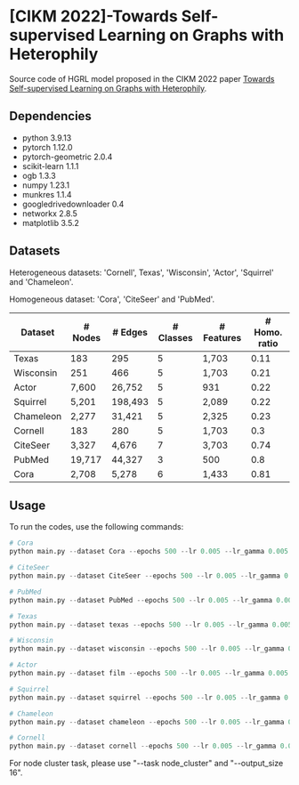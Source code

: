 #  [CIKM 2022]-Towards Self-supervised Learning on Graphs with Heterophily
Source code of HGRL model proposed in the CIKM 2022 paper [Towards Self-supervised Learning on Graphs with Heterophily](https://dl.acm.org/doi/10.1145/3511808.3557478).

## Dependencies

- python 3.9.13
- pytorch 1.12.0
- pytorch-geometric 2.0.4
- scikit-learn 1.1.1
- ogb 1.3.3
- numpy 1.23.1
- munkres 1.1.4
- googledrivedownloader 0.4
- networkx 2.8.5
- matplotlib 3.5.2

## Datasets

Heterogeneous datasets: 'Cornell', Texas', 'Wisconsin', 'Actor', 'Squirrel' and 'Chameleon'.

Homogeneous dataset: 'Cora', 'CiteSeer' and 'PubMed'.

| Dataset          | # Nodes | # Edges | # Classes | # Features | # Homo. ratio |
| ---------------- | ------- | ------- | --------- | ---------- | ------------- |
| Texas            | 183     | 295     | 5         | 1,703      | 0.11          |
| Wisconsin        | 251     | 466     | 5         | 1,703      | 0.21          |
| Actor            | 7,600   | 26,752  | 5         | 931        | 0.22          |
| Squirrel         | 5,201   | 198,493 | 5         | 2,089      | 0.22          |
| Chameleon        | 2,277   | 31,421  | 5         | 2,325      | 0.23          |
| Cornell          | 183     | 280     | 5         | 1,703      | 0.3           |
| CiteSeer         | 3,327   | 4,676   | 7         | 3,703      | 0.74          |
| PubMed           | 19,717  | 44,327  | 3         | 500        | 0.8           |
| Cora             | 2,708   | 5,278   | 6         | 1,433      | 0.81          |


## Usage
To run the codes, use the following commands:
```python
# Cora
python main.py --dataset Cora --epochs 500 --lr 0.005 --lr_gamma 0.005 --weight_decay 0.0005 --hidden_size 512 --output_size 512 --dropout 0.4 --method hn2n_CCA_init_adj --task node_classification --topology_augmentation init

# CiteSeer
python main.py --dataset CiteSeer --epochs 500 --lr 0.005 --lr_gamma 0.005 --weight_decay 0.0005 --hidden_size 512 --output_size 512 --dropout 0.4 --method hn2n_CCA_init_adj --task node_classification --topology_augmentation init

# PubMed
python main.py --dataset PubMed --epochs 500 --lr 0.005 --lr_gamma 0.005 --weight_decay 0.0005 --hidden_size 512 --output_size 512 --dropout 0.4 --method hn2n_CCA_init_adj --task node_classification --topology_augmentation init

# Texas
python main.py --dataset texas --epochs 500 --lr 0.005 --lr_gamma 0.005 --weight_decay 0.0005 --hidden_size 512 --output_size 512 --dropout 0.4 --method hn2n_CCA_learned_adj --task node_classification

# Wisconsin
python main.py --dataset wisconsin --epochs 500 --lr 0.005 --lr_gamma 0.005 --weight_decay 0.0005 --hidden_size 512 --output_size 512 --dropout 0.4 --method hn2n_CCA_learned_adj --task node_classification

# Actor
python main.py --dataset film --epochs 500 --lr 0.005 --lr_gamma 0.005 --weight_decay 0.0005 --hidden_size 512 --output_size 512 --dropout 0.4 --method hn2n_CCA_learned_adj --task node_classification

# Squirrel 
python main.py --dataset squirrel --epochs 500 --lr 0.005 --lr_gamma 0.005 --weight_decay 0.0005 --hidden_size 512 --output_size 512 --dropout 0.4 --method hn2n_CCA_init_adj --task node_classification --topology_augmentation init

# Chameleon
python main.py --dataset chameleon --epochs 500 --lr 0.005 --lr_gamma 0.005 --weight_decay 0.0005 --hidden_size 512 --output_size 512 --dropout 0.3 --method hn2n_CCA_init_adj --task node_classification --topology_augmentation init

# Cornell
python main.py --dataset cornell --epochs 500 --lr 0.005 --lr_gamma 0.005 --weight_decay 0.0005 --hidden_size 512 --output_size 512 --dropout 0.4 --method hn2n_CCA_learned_adj --task node_classification

```
For node cluster task, please use "--task node_cluster" and "--output_size 16".

<!-- ## Reference
If our paper and code are useful for your research, please cite the following article:
```
@inproceedings{zhang2021canonical,
  title={From canonical correlation analysis to self-supervised graph neural networks},
  author={Zhang, Hengrui and Wu, Qitian and Yan, Junchi and Wipf, David and Philip, S Yu},
  booktitle={Thirty-Fifth Conference on Neural Information Processing Systems},
  year={2021}
}
``` -->